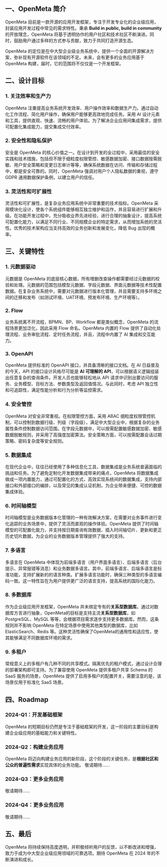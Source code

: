 ## 一、OpenMeta 简介
OpenMeta 目前是一款开源的应用开发框架，专注于开发专业化的企业级应用，封装应用开发过程中常见的需求特性。秉承 **Build in public, build in community** 的开放理念，OpenMeta 将基于透明协作的用户社区和技术社区不断演进。同时，鼓励用户通过多样的方式参与贡献，致力于共同打造开源生态。

OpenMeta 的定位是在中大型企业级业务系统中，提供一个全面的开源解决方案，弥补现有开源软件在该领域的不足。未来，会有更多的业务应用基于 OpenMeta 构建，届时，它的范围将不仅仅是一个开发框架。


## 二、设计目标
### 1. 关注效率和生产力
OpenMeta 注重提高业务系统开发效率、用户操作效率和数据生产力。通过自动化工作流程、简化用户操作，确保用户能够更高效地完成任务。采用 AI 设计元素和工具，提供直观、快速、流畅的用户体验。为了解决企业应用间集成需求，提供可配置化集成能力，提交集成交付效率。


### 2. 安全性和隐私保护
安全是 OpenMeta 的核心价值之一。在设计到开发的全过程中，采用最佳的安全实践和技术措施，包括但不限于细粒度权限管控、敏感数据加密、接口数据按需脱敏、用户安全策略和变更日志审计等等，确保系统数据在访问、传输和存储过程中，都是安全可靠的。同时，OpenMeta 强调对用户个人隐私数据的重视，遵守 GDPR 通用数据保护条例，以建立用户的信任。


### 3. 灵活性和可扩展性
灵活性和可扩展性，是复杂业务应用系统中非常重要的技术指标。OpenMeta 采用模块化设计，使各个系统组件能够相互独立维护和运作，并且容易进行扩展和升级。在功能开发过程中，充分吸收业界先进经验，进行合理的抽象设计，提高系统可配置化能力，以满足不同行业、不同规模企业的特定需求，从而增加系统的灵活性。优秀的技术架构应当支持高效的业务创新和发展变化，降低 Bug 出现的概率。


## 三、关键特性
### 1. 元数据驱动
元数据是 OpenMeta 的底层核心数据，所有增删改查操作都需要经过元数据的校验和处理。元数据的范围包括模型元数据、字段元数据、界面元数据等技术性配置数据。在复杂业务系统中，需要对元数据进行版本化管理，并且需要支持多环境之间的迁移和发布（如测试环境、UAT环境、预发布环境、生产环境等）。

### 2. Flow
业务系统离不开流程，BPMN、BP、Workflow 都是类似概念，OpenMeta 的流程场景更加泛化，因此采用 Flow 命名。OpenMeta 内置的 Flow 提供了自动化处理流程、业务审批流程、定时任务流程，并且，流程中内置了 AI 集成和交互能力。

### 3. OpenAPI
OpenMeta 提供标准的 OpenAPI 接口，并具备清晰的接口文档。在 AI 日益普及的今天，API 的接口设计风格尽可能是 **AI 可理解的 API**，可以根据语义逻辑组装出任意复杂的查询条件。开发人员也能够轻松地从 API 请求中识别出要访问的服务、业务模型、目标方法、参数类型及返回值情况。与此同时，考虑 API 独立性和可追踪性，满足性能分析和行为分析等监控需求。

### 4. 安全管控
OpenMeta 对安全非常重视。在权限管控方面，采用 ABAC 细粒度权限管控机制，可以控制到数据行级、列级（字段级），满足中大型企业中，根据复杂的业务属性条件控制数据访问范围。在字段元数据中，可以按需配置敏感数据加密、敏感数据脱敏规则，并采用了高强度加密算法。安全策略方面，可以按需配置会话过期策略、密码复杂度等安全规则。

### 5. 数据集成
在现代企业中，往往已经使用了多种信息化工具，数据集成是业务系统普遍面临的挑战和任务。为了避免定制化开发数据集成带来的痛点，OpenMeta 将数据集成做成一项内置能力，通过可配置化的方式，高效实现系统间的数据集成，支持内部接口和外部接口的编排，以及常见的集成认证机制，为企业带来便捷、可控的数据集成体验。

### 6. 时间轴模型
时间轴模型是业务数据版本化管理的一种有效解决方案，在需要对业务事件进行变化追踪的业务场景中，提供了灵活而直观的操作体验。OpenMeta 提供了时间轴模型的可配置化能力，并支持按日期查询有效数据、插入时间轴切片、更新和更正历史切片数据，为企业的业务数据版本管理提供了强大的支持。

### 7. 多语言
多语言在 OpenMeta 中体现为前端多语言（用户界面多语言）、后端多语言（后台提示、异常报错等消息）和业务数据多语言。其中，前端多语言、后端多语言是标准功能，支持扩展新的的语言种类。扩展多语言功能时，确保三种类型的多语言编码一致。这一特性旨在为用户提供更广泛的语言支持，提高系统的国际化能力。

### 8. 多数据库

作为企业级应用开发框架，OpenMeta 并未绑定专有的**关系型数据库**。通过对数据库方言进行抽象，OpenMeta的目标是支持主流**关系型数据库**，如 PostgreSQL、MySQL 等等，会根据项目需求逐步支持更多数据库。然而，这条规则并不影响 OpenMeta 在特定场景中使用其他类型的数据库，比如 ElasticSearch、Redis 等。这种灵活性确保了OpenMeta的通用性和适应性，使其能够满足不同数据库环境的需求。

### 9. 多租户
常规意义上的多租户有几种不同的共享模式。隔离优先的租户模式，通过设计合理的部署架构即可支持。为了兼容使用 OpenMeta 提供多租户共享 Schema 的 SaaS 服务的场景，OpenMeta 提供了启用多租户的配置开关，需要注意的是，该场景仅用于标准化 SaaS 场景。

## 四、Roadmap
### 2024-Q1：开发基础框架
OpenMeta 的短期目标仍然是专注于基础框架的开发，这一阶段的主要目标是构建企业级应用的基础能力和关键特性。

### 2024-Q2：构建业务应用
OpenMeta 将迈向构建业务应用的新阶段，这个阶段的关键任务，是**根据社区和公众的普遍性需求**实现具体的业务功能。
敬请期待......

### 2024-Q3：更多业务应用
敬请期待......

### 2024-Q4：更多业务应用
敬请期待......

## 五、最后
OpenMeta 将持续保持高度透明，并积极倾听用户的反馈，以不断改进和增强，致力于成为中大型企业级应用领域的可靠选项。期待 OpenMeta 在 2024 年的不断演进和成长。
